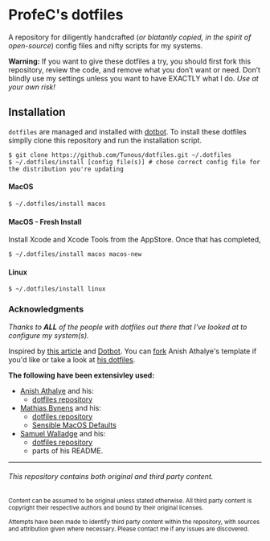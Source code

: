 # ProfeC's dotfiles

A repository for diligently handcrafted (_or blatantly copied, in the spirit of open-source_) config files and nifty scripts for my systems.

**Warning:** If you want to give these dotfiles a try, you should first fork this repository, review the code, and remove what you don’t want or need. Don’t blindly use my settings unless you want to have EXACTLY what I do. _Use at your own risk!_

## Installation

```dotfiles``` are managed and installed with [dotbot](https://github.com/anishathalye/dotbot). To install these dotfiles simplly clone this repository and run the installation script.

```shell
$ git clone https://github.com/Tunous/dotfiles.git ~/.dotfiles
$ ~/.dotfiles/install [config file(s)] # chose correct config file for the distribution you're updating
```

#### MacOS

```shell
$ ~/.dotfiles/install macos
```

#### MacOS - Fresh Install

Install Xcode and Xcode Tools from the AppStore. Once that has completed,

```shell
$ ~/.dotfiles/install macos macos-new
```

#### Linux

```shell
$ ~/.dotfiles/install linux
```


### Acknowledgments

_Thanks to **ALL** of the people with dotfiles out there that I've looked at to configure my system(s)._

Inspired by [this article](http://www.anishathalye.com/2014/08/03/managing-your-dotfiles/) and [Dotbot](https://github.com/anishathalye/dotbot). You can [fork](https://github.com/anishathalye/dotfiles_template/fork) Anish Athalye's template if you'd like or take a look at [his dotfiles](https://github.com/anishathalye/dotfiles).

**The following have been extensivley used:**

* [Anish Athalye](https://github.com/anishathalye) and his:
  *  [dotfiles repository](https://github.com/anishathalye/dotfiles)
* [Mathias Bynens](https://github.com/mathiasbynens) and his:
  * [dotfiles repository](https://github.com/mathiasbynens/dotfiles)
  * [Sensible MacOS Defaults](https://github.com/mathiasbynens/dotfiles#sensible-macos-defaults)
* [Samuel Walladge](https://github.com/swalladge) and his:
  *  [dotfiles repository](https://github.com/swalladge/dotfiles) 
  *  parts of his README. 

----

###### This repository contains both original and third party content.

<sub>Content can be assumed to be original unless stated otherwise. All third party content is copyright their respective authors and bound by their original licenses.</sub>

<sub>Attempts have been made to identify third party content within the repository, with sources and attribution given
where necessary. Please contact me if any issues are discovered.</sub>

